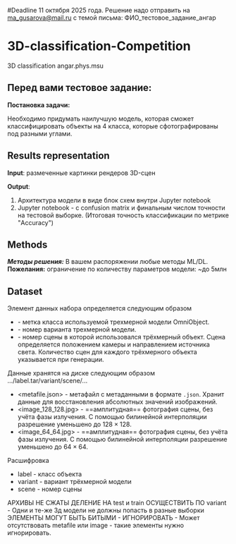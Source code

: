 #Deadline
11 октября 2025 года. Решение надо отправить на ma_gusarova@mail.ru с темой письма: ФИО_тестовое_задание_ангар

# 3D-classification-Competition
3D classification angar.phys.msu


## Перед вами тестовое задание:

**Постановка задачи:** 

Необходимо придумать наилучшую модель, которая сможет классифицировать объекты на 4 класса, которые сфотографированы под разными углами. 

## Results representation
**Input**: размеченные картинки рендеров 3D-сцен

**Output**: 
1. Архитектура модели в виде блок схем внутри Jupyter notebook
2. Jupyter notebook - с confusion matrix и финальным числом точности на тестовой выборке.
(Итоговая точность классификации по метрике "Accuracy")




## Methods
***Методы решения:***
В вашем распоряжении любые методы ML/DL. 
**Пожелания:**  ограничение по количеству параметров модели: ~до 5млн 


## Dataset
Элемент данных набора определяется следующим образом
- <label> - метка класса используемой трехмерной модели OmniObject. 
- <variant> - номер варианта трехмерной модели.
- <scene> - номер сцены в которой использовался трёхмерный объект. Сцена определяется положением камеры и направлением источника света. Количество сцен для каждого трёхмерного объекта указывается при генерации.

Данные хранятся на диске следующим образом
.../label.tar/variant/scene/...
- <metafile.json> - метафайл с метаданными в формате `.json`. Хранит данные для восстановления абсолютных значений изображений.
- <image_128_128.jpg> - ==амплитудная== фотография сцены, без учёта фазы излучения. С помощью билинейной интерполяции разрешение уменьшено до $128\times128$.
- <image_64_64.jpg> - ==амплитудная== фотография сцены, без учёта фазы излучения. С помощью билинейной интерполяции разрешение уменьшено до $64\times64$.

Расшифровка
- label - класс объекта
- variant - вариант трёхмерной модели
- scene - номер сцены

АРХИВЫ НЕ СЖАТЫ
ДЕЛЕНИЕ НА test и train ОСУЩЕСТВИТЬ ПО variant - Одни и те-же 3д модели не должны попасть в разные выборки
ЭЛЕМЕНТЫ МОГУТ БЫТЬ БИТЫМИ - ИГНОРИРОВАТЬ - Может отсутствовать metafile или image - такие элементы нужно игнорировать.
